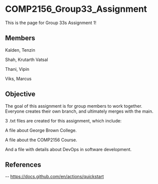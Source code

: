 # COMP2156_Group33_Assignment

This is the page for Group 33s Assignment 1!

## Members

Kalden, Tenzin

Shah, Krutarth Vatsal

Thani, Vipin

Viks, Marcus

## Objective

The goal of this assignment is for group members to work together.
Everyone creates their own branch, and ultimately merges with the main.

3 .txt files are created for this assignment, which include:

A file about George Brown College.

A file about the COMP2156 Course.

And a file with details about DevOps in software development.

## References
-- https://docs.github.com/en/actions/quickstart
